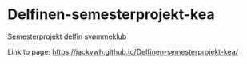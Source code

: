# Delfinen-semesterprojekt-kea
Semesterprojekt delfin svømmeklub

Link to page: https://jackvwh.github.io/Delfinen-semesterprojekt-kea/